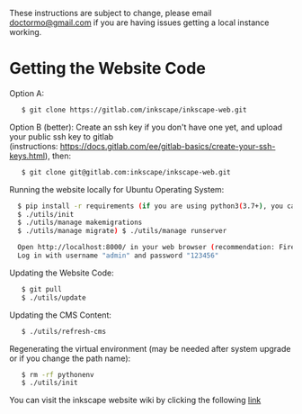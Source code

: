 These instructions are subject to change, please email doctormo@gmail.com if
you are having issues getting a local instance working.

Getting the Website Code
========================

 Option A:
 ```sh
    $ git clone https://gitlab.com/inkscape/inkscape-web.git
 ```

 Option B (better):
    Create an ssh key if you don't have one yet, and upload your public ssh key to gitlab
    <br>
    (instructions: https://docs.gitlab.com/ee/gitlab-basics/create-your-ssh-keys.html), then:
 ```sh
    $ git clone git@gitlab.com:inkscape/inkscape-web.git
 ```
Running the website locally for Ubuntu Operating System:
```sh
  $ pip install -r requirements (if you are using python3(3.7+), you can use pip3 instead of pip)
  $ ./utils/init
  $ ./utils/manage makemigrations
  $ ./utils/manage migrate) $ ./utils/manage runserver

  Open http://localhost:8000/ in your web browser (recommendation: Firefox or Chrome)
  Log in with username "admin" and password "123456"
```


Updating the Website Code:
```sh
   $ git pull
   $ ./utils/update
```

Updating the CMS Content:
```sh
   $ ./utils/refresh-cms
```
Regenerating the virtual environment (may be needed after system upgrade
or if you change the path name):
```sh
   $ rm -rf pythonenv
   $ ./utils/init
```

You can visit the inkscape website wiki by clicking the following [link](https://wiki.inkscape.org/wiki/index.php/WebSite)